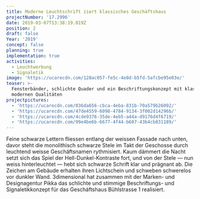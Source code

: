 ```yaml
---
title: Moderne Leuchtschrift ziert klassisches Geschäftshaus
projectNumber: '17.2996'
date: 2019-03-07T13:38:19.019Z
position: 2
draft: false
Year: '2019'
concept: false
planning: true
implementation: true
activities:
  - Leuchtwerbung
  - Signaletik
image: 'https://ucarecdn.com/128ac057-fe5c-4e8d-b5fd-5afcbe95e03e/'
teaser: >-
  Fensterbänder, schlichte Quader und ein Beschriftungskonzept mit klassisch
  modernen Qualitäten
projectpictures:
  - 'https://ucarecdn.com/036da656-cbca-4eba-831b-70a579b26092/'
  - 'https://ucarecdn.com/47de4559-6098-4784-9134-3f002d14296b/'
  - 'https://ucarecdn.com/4cde9376-35de-4eb5-a44a-d9176d4f6719/'
  - 'https://ucarecdn.com/99e4be6b-6677-4f44-b607-43b4cb831189/'
---
```

Feine schwarze Lettern fliessen entlang der weissen Fassade nach unten, davor steht die monolithisch schwarze Stele im Takt der Geschosse durch leuchtend weisse Geschäftsnamen rythmisiert. Kaum dämmert die Nacht setzt sich das Spiel der Hell-Dunkel-Kontraste fort, und von der Stele — nun weiss hinterleuchtet — hebt sich schwarze Schrift klar und prägnant ab. Die Zeichen am Gebäude erhalten ihren Lichtschein und schweben schwerelos vor dunkler Wand. 3dimensional hat zusammen mit der Marken- und Designagentur Pikka das schlichte und stimmige Beschriftungs- und Signaletikkonzept für das Geschäftshaus Bühlstrasse 1 realisiert.
